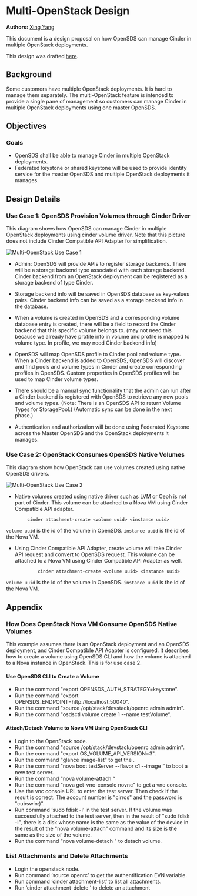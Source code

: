 # Multi-OpenStack Design

**Authors:** [Xing Yang](https://github.com/xing-yang)

This document is a design proposal on how OpenSDS can manage Cinder in multiple OpenStack deployments.

This design was drafted [here](https://docs.google.com/document/d/1fDMlePgsYi8blZt8MfIX7xa2CrdwUFgXMaBQ0xZfQsI/edit?usp=sharing).

## Background

Some customers have multiple OpenStack deployments.  It is hard to manage them separately.  The multi-OpenStack feature is intended to provide a single pane of management so customers can manage Cinder in multiple OpenStack deployments using one master OpenSDS.

## Objectives

### Goals

* OpenSDS shall be able to manage Cinder in multiple OpenStack deployments.
* Federated keystone or shared keystone will be used to provide identity service for the master OpenSDS and multiple OpenStack deployments it manages.


## Design Details

### Use Case 1: OpenSDS Provision Volumes through Cinder Driver

This diagram shows how OpenSDS can manage Cinder in multiple OpenStack deployments using cinder volume driver.  Note that this picture does not include Cinder Compatible API Adapter for simplification.

![Multi-OpenStack Use Case 1](multi_openstack_usecase_1.png?raw=true "Multi-OpenStack Use Case 1")

* Admin: OpenSDS will provide APIs to register storage backends.  There will be a storage backend type associated with each storage backend.  Cinder backend from an OpenStack deployment can be registered as a storage backend of type Cinder.

* Storage backend info will be saved in OpenSDS database as key-values pairs.  Cinder backend info can be saved as a storage backend info in the database.

* When a volume is created in OpenSDS and a corresponding volume database entry is created, there will be a field to record the Cinder backend that this specific volume belongs to. (may not need this because we already have profile info in volume and profile is mapped to volume type.  In profile, we may need Cinder backend info)

* OpenSDS will map OpenSDS profile to Cinder pool and volume type.  When a Cinder backend is added to OpenSDS, OpenSDS will discover and find pools and volume types in Cinder and create corresponding profiles in OpenSDS.  Custom properties in OpenSDS profiles will be used to map Cinder volume types.

* There should be a manual sync functionality that the admin can run after a Cinder backend is registered with OpenSDS to retrieve any new pools and volume types. 
(Note: There is an OpenSDS API to return Volume Types for StoragePool.)
(Automatic sync can be done in the next phase.)

* Authentication and authorization will be done using Federated Keystone across the Master OpenSDS and the OpenStack deployments it manages.


### Use Case 2: OpenStack Consumes OpenSDS Native Volumes

This diagram show how OpenStack can use volumes created using native OpenSDS drivers.

![Multi-OpenStack Use Case 2](multi_openstack_usecase_2.png?raw=true "Multi-OpenStack Use Case 2")

* Native volumes created using native driver such as LVM or Ceph is not part of Cinder.  This volume can be attached to a Nova VM using Cinder Compatible API adapter.

```
        cinder attachment-create <volume uuid> <instance uuid>
```

`volume uuid` is the id of the volume in OpenSDS.  `instance uuid` is the id of the Nova VM.

* Using Cinder Compatible API Adapter, create volume will take Cinder API request and convert to OpenSDS request. This volume can be attached to a Nova VM using Cinder Compatible API Adapter as well.

```
            cinder attachment-create <volume uuid> <instance uuid>
```

`volume uuid` is the id of the volume in OpenSDS.  `instance uuid` is the id of the Nova VM.


## Appendix

### How Does OpenStack Nova VM Consume OpenSDS Native Volumes

This example assumes there is an OpenStack deployment and an OpenSDS deployment, and Cinder Compatible API Adapter is configured. It describes how to create a volume using OpenSDS CLI and how the volume is attached to a Nova instance in OpenStack. This is for use case 2.

#### Use OpenSDS CLI to Create a Volume

* Run the command "export OPENSDS_AUTH_STRATEGY=keystone".
* Run the command "export OPENSDS_ENDPOINT=http://localhost:50040".
* Run the command "source /opt/stack/devstack/openrc admin admin".
* Run the command "osdsctl volume create 1 --name testVolume“.

#### Attach/Detach Volume to Nova VM Using OpenStack CLI

* Login to the OpenStack node.
* Run the command "source /opt/stack/devstack/openrc admin admin".
* Run the command "export OS_VOLUME_API_VERSION=3".
* Run the command "glance image-list" to get the <cirros image ID>.
* Run the command "nova boot testServer --flavor c1 --image <cirros image ID>“ to boot a new test server.
* Run the command "nova volume-attach <test server ID> <test volume ID>“
* Run the command "nova get-vnc-console <test server ID> novnc" to get a vnc console.
* Use the vnc console URL to enter the test server. Then check if the result is correct. The account number is "cirros" and the password is "cubswin:)".
* Run command ‘sudo fdisk -l’ in the test server. If the volume was successfully attached to the test server, then in the result of "sudo fdisk -l", there is a disk whose name is the same as the value of the device in the result of the "nova volume-attach" command and its size is the same as the size of the volume.
* Run the command "nova  volume-detach <test server ID> <test volume ID>" to detach volume.

### List Attachments and Delete Attachments

* Login the openstack node.
* Run command ‘source openrc’ to get the authentification EVN variable.
* Run command ‘cinder attachment-list’ to list all attachments.
* Run ‘cinder attachment-delete <attachment ID>’ to delete an attachment
